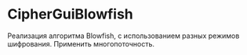 # CipherGuiBlowfish
Реализация алгоритма Blowfish, с использованием разных режимов шифрования. Применить многопоточность.
